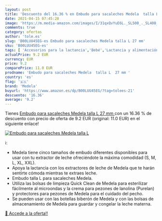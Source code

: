 ```yaml
---
layout: post
title: 'Descuento del 16.36 % en Embudo para sacaleches Medela  talla L  '
date: 2021-04-15 07:45:20
image: 'https://m.media-amazon.com/images/I/31qxQvYuE6L._SL500_._SL400_.jpg'
comments: true
category: ofertas
author: 'tole.es'
slug: 'B00LUU45EG-es Embudo para sacaleches Medela talla L 27 mm'
sku: 'B00LUU45EG-es'
tags: [ 'Accesorios para la lactancia','Bebé','Lactancia y alimentación','Sacaleches','medela','sacaleches', ]
actualPrice: 9.2 EUR
currency: EUR
price: 9.2
comparePrice: 11.0 EUR
prodname: 'Embudo para sacaleches Medela  talla L  27 mm '
country: 'es'
flag: '🇪🇸'
brand: 'Medela'
buyurl: 'https://www.amazon.es/dp/B00LUU45EG/?tag=tolees-21'
descuento: '16.36'
average: '9.2'
---
```


Tienes [Embudo para sacaleches Medela  talla L  27 mm ](https://www.amazon.es/dp/B00LUU45EG/?tag=tolees-21) con un 16.36 % de descuento con precio de oferta de 9.2 EUR (original: 11.0 EUR) en el siguiente enlace!

[![Embudo para sacaleches Medela  talla L  ](https://m.media-amazon.com/images/I/31qxQvYuE6L._SL500_._SL400_.jpg)](https://www.amazon.es/dp/B00LUU45EG/?tag=tolees-21)

ℹ️:

- Medela tiene cinco tamaños de embudo diferentes disponibles para usar con tu extractor de leche ofreciéndote la máxima comodidad (S, M, L, XL, XXL).
- Apoya la lactancia con los extractores de leche de Medela que te harán sentirte cómoda mientras te extraes leche.
- Embudo talla L para sacaleches Medela.
- Utiliza las bolsas de limpieza Quick Clean de Medela para esterilizar fácilmente al microondas y la crema para pezones de lanolina (Purelan) y protectores para pezones de Medela para el cuidado del pecho.
- Se pueden usar con las botellas biberón de Medela y con las bolsas de almacenamiento de Medela para guardar y congelar la leche materna.

[🛒 Accede a la oferta!!](https://www.amazon.es/dp/B00LUU45EG/?tag=tolees-21)
